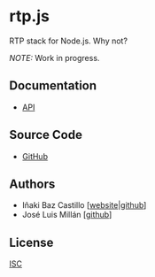 # rtp.js

RTP stack for Node.js. Why not?

_NOTE:_ Work in progress.


## Documentation

* [API](https://versatica.github.io/rtp.js/)


## Source Code

* [GitHub](https://github.com/versatica/rtp.js/)


## Authors

* Iñaki Baz Castillo [[website](https://inakibaz.me)|[github](https://github.com/ibc/)]
* José Luis Millán [[github](https://github.com/jmillan/)]


## License

[ISC](./LICENSE)
